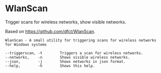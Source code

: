 # WlanScan

Trigger scans for wireless networks, show visible networks.

Based on https://github.com/dfct/WlanScan.


```
WlanScan - A small utility for triggering scans for wireless networks for Windows systems

--triggerscan, -t        Triggers a scan for wireless networks.
--networks,    -n        Shows visible wireless networks.
--json,        -j        Shows networks in json format.
--help,        -h        Shows this help.
```